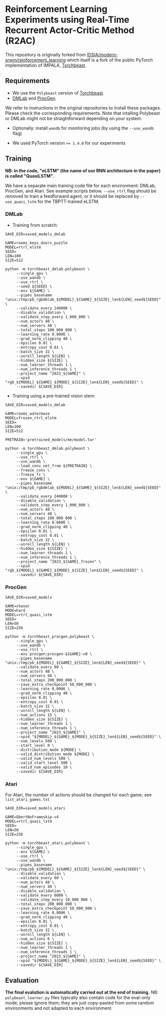 # Reinforcement Learning Experiments using Real-Time Recurrent Actor-Critic Method (R2AC)

This repository is originally forked from [IDSIA/modern-srwm/reinforcement_learning](https://github.com/IDSIA/modern-srwm/tree/main/reinforcement_learning) which itself is a fork of the public PyTorch implementation of IMPALA, [Torchbeast](https://github.com/facebookresearch/torchbeast).

## Requirements
* We use the `Polybeast` version of [Torchbeast](https://github.com/facebookresearch/torchbeast).
* [DMLab](https://github.com/deepmind/lab) and [ProcGen](https://github.com/openai/procgen).

We refer to instructions in the original repositories to install these packages. Please check the corresponding requirements.
Note that intalling Polybeast or DMLab might not be straightforward depending on your system.

* Optionally: install `wandb` for monitoring jobs (by using the `--use_wandb` flag)

* We used PyTorch version `>= 1.4.0` for our experiments

## Training

**NB: in the code, "eLSTM" (the name of our RNN architecture in the paper) is called "QuasiLSTM".**

We have a separate main training code file for each environment: DMLab, ProcGen, and Atari.
See example scripts below.
`--use_rtrl` flag should be removed to train a feedforward agent,
or it should be replaced by `--use_quasi_lstm` for the TBPTT-trained eLSTM.

### DMLab

* Training from scratch:
```
SAVE_DIR=saved_models_dmlab

GAME=rooms_keys_doors_puzzle
MODEL=rtrl_elstm
SEED=
LEN=100
SIZE=512

python -m torchbeast_dmlab.polybeast \
     --single_gpu \
     --use_wandb \
     --use_rtrl \
     --seed ${SEED} \
     --env ${GAME} \
     --pipes_basename "unix:/tmp/pb_rgbdmlab_${MODEL}_${GAME}_${SIZE}_len${LEN}_seed${SEED}" \
     --validate_every 240000 \
     --disable_validation \
     --validate_step_every 1_000_000 \
     --num_actors 48 \
     --num_servers 48 \
     --total_steps 100_000_000 \
     --learning_rate 0.0006 \
     --grad_norm_clipping 40 \
     --epsilon 0.01 \
     --entropy_cost 0.01 \
     --batch_size 32 \
     --unroll_length ${LEN} \
     --hidden_size ${SIZE} \
     --num_learner_threads 1 \
     --num_inference_threads 1 \
     --project_name "2023_${GAME}" \
     --xpid "rgb_${MODEL}_${GAME}_${MODE}_${SIZE}_len${LEN}_seed${SEED}" \
     --savedir ${SAVE_DIR}
```

* Training using a pre-trained vision stem:
```
SAVE_DIR=saved_models_dmlab

GAME=rooms_watermaze
MODEL=frozen_rtrl_elstm
SEED=
LEN=100
SIZE=512

PRETRAIN='pretrained_models/me/model.tar'

python -m torchbeast_dmlab.polybeast \
     --single_gpu \
     --use_rtrl \
     --use_wandb \
     --load_conv_net_from ${PRETRAIN} \
     --freeze_conv \
     --freeze_fc \
     --env ${GAME} \
     --pipes_basename "unix:/tmp/pb_rgbdmlab_${MODEL}_${GAME}_${SIZE}_len${LEN}_seed${SEED}" \
     --validate_every 240000 \
     --disable_validation \
     --validate_step_every 1_000_000 \
     --num_actors 48 \
     --num_servers 48 \
     --total_steps 100_000_000 \
     --learning_rate 0.0006 \
     --grad_norm_clipping 40 \
     --epsilon 0.01 \
     --entropy_cost 0.01 \
     --batch_size 32 \
     --unroll_length ${LEN} \
     --hidden_size ${SIZE} \
     --num_learner_threads 1 \
     --num_inference_threads 1 \
     --project_name "2023_${GAME}_frozen" \
     --xpid "rgb_${MODEL}_${GAME}_${MODE}_${SIZE}_len${LEN}_seed${SEED}" \
     --savedir ${SAVE_DIR}
```

### ProcGen
```
SAVE_DIR=saved_models

GAME=chaser
MODE=hard
MODEL=rtrl_quasi_lstm
SEED=
LEN=50
SIZE=256

python -m torchbeast_procgen.polybeast \
     --single_gpu \
     --use_wandb \
     --use_rtrl \
     --env procgen:procgen-${GAME}-v0 \
     --pipes_basename "unix:/tmp/pb_${MODEL}_${GAME}_${SIZE}_len${LEN}_seed${SEED}" \
     --validate_every 60 \
     --num_actors 48 \
     --num_servers 48 \
     --total_steps 200_000_000 \
     --save_extra_checkpoint 50_000_000 \
     --learning_rate 0.0006 \
     --grad_norm_clipping 40 \
     --epsilon 0.01 \
     --entropy_cost 0.01 \
     --batch_size 32 \
     --unroll_length ${LEN} \
     --num_actions 15 \
     --hidden_size ${SIZE} \
     --num_learner_threads 1 \
     --num_inference_threads 1 \
     --project_name "2023_${GAME}" \
     --xpid "${MODEL}_${GAME}_${MODE}_${SIZE}_len${LEN}_seed${SEED}" \
     --num_levels 500 \
     --start_level 0 \
     --distribution_mode ${MODE} \
     --valid_distribution_mode ${MODE} \
     --valid_num_levels 500 \
     --valid_start_level 500 \
     --valid_num_episodes 10 \
     --savedir ${SAVE_DIR}
```

### Atari
For Atari, the number of actions should be changed for each game; see `list_atari_games.txt`
```
SAVE_DIR=saved_models_atari

GAME=QbertNoFrameskip-v4
MODEL=rtrl_quasi_lstm
SEED=
LEN=50
SIZE=256

python -m torchbeast_atari.polybeast \
     --single_gpu \
     --env ${GAME} \
     --use_rtrl \
     --use_wandb \
     --pipes_basename "unix:/tmp/pb_${MODEL}_${GAME}_${SIZE}_len${LEN}_seed${SEED}" \
     --disable_validation \
     --validate_every 60 \
     --num_actors 48 \
     --num_servers 48 \
     --disable_validation \
     --validate_every 6000 \
     --validate_step_every 10_000_000 \
     --total_steps 200_000_000 \
     --save_extra_checkpoint 50_000_000 \
     --learning_rate 0.0006 \
     --grad_norm_clipping 40 \
     --epsilon 0.01 \
     --entropy_cost 0.01 \
     --batch_size 32 \
     --unroll_length ${LEN} \
     --num_actions 6 \
     --hidden_size ${SIZE} \
     --num_learner_threads 1 \
     --num_inference_threads 1 \
     --project_name "2023_${GAME}" \
     --xpid "${MODEL}_${GAME}_${MODE}_${SIZE}_len${LEN}_seed${SEED}" \
     --savedir ${SAVE_DIR}
```

## Evaluation
**The final evalution is automatically carried out at the end of training.**
NB: `polybeast_learner.py` files typically also contain code for the eval-only mode; please ignore them; they are just copy-pasted from some random environments and not adapted to each environment.
